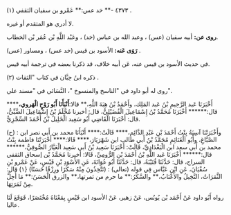 ٤٣٧٣ -** خد عس:** عَمْرو بن سفيان الثقفي (١) .

لا أدري هو المتقدم أو غيره.

**روى عن:** أبيه سفيان (عس) ، وعبد الله بن عباس (خد) ، وعَبْد اللَّهِ بْن عُمَر بْن الخطاب.

**رَوَى عَنه:** الأسود بن قيس (خد عس) ، ومساور (عس) .

في حديث الأسود بن قيس عنه، عَن أبيه خلاف، قد ذكرنا بعضه في ترجمة أبيه قيس.

ذكره ابنُ حِبَّان في كتاب "الثقات (٢) .

روى له أبو داود في "الناسخ والمنسوخ "، النَّسَائي في "مسند علي".

أَخْبَرَنَا عَبد الرَّحِيمِ بْنُ عَبد المَلِك، وأَحْمَدُ بْنُ هِبَةَ اللَّهِ،** قالا:**أَنْبَأَنَا أَبُو رَوْحٍ الْهَروي،****** قال:****** أَخْبَرَنَا مُحَمَّدُ بْنُ إِسْمَاعِيلَ الْفُضَيْلِيُّ، قال: أخبرنا مُحَّلَمُ بْنُ إِسْمَاعِيلَ الضَّبِّيُّ، قال: أَخْبَرَنَا الْقَاضِي أَبُو سَعِيد الْخَلِيلُ بْنُ أَحْمَدَ السِّجْزِيُّ.

(ح) : وأَخْبَرَتْنَا آسِيَةُ بِنْتُ أَحْمَدَ بْنِ عَبْدِ الدَّائِمِ،**** قَالَتْ:**** أَنْبَأَنَا محمد بن أَبي نصر ابن الصَّبَّاغِ، وأَبُو الْغَنَائِمِ مُحَمَّدُ بْنُ أَبي طالب ابن شَهْرَيَارَ،**** قَالا:**** أَخْبَرَتْنَا فاطمة بِنْتُ محمد بن أَبي سعد ابن الْبَغْدَادِيِّ، قَالَتْ: أَخْبَرَنَا سَعِيد بْنُ أَبي سَعِيد الْعَيَّارُ الصُّوفِيُّ،****** قال:****** أَخْبَرَنَا عَبد اللَّهِ بْنُ أَحْمَدَ بْنِ الرُّومِيِّ، قَالا: أخبرنا مُحَمَّدُ بْن إسحاق الثقفي السراج، قال: حَدَّثَنَا قُتَيْبَةُ، قال: حَدَّثَنَا أَبُو عُوَانَةَ، عَنِ الأَسْوَدِ بْنِ قَيْسٍ، عَنْ عَمْرو بْنِ سُفْيَانَ، عَنِ ابْن عَبَّاس فِي قوله (تعالى) : (تَتَّخِذُونَ مِنْهُ سَكَرًا ورِزْقًا حَسَنًا) {١) قال: الثَّمَرَاتُ، النَّخِيلُ والأَعْنَابُ،** والسَّكَرُ:** ما حرم من ثمرتها،** والزرق الْحَسَنُ:** مَا أُحِلَّ مِنْ ثَمَرَتِهَا.

رواه أَبُو داود عَنْ أَحْمَد بْن يُونُس، عَنْ زهير، عَنْ الأسود ابن قَيْسٍ بِمَعْنَاهُ مُخْتَصَرًا، فَوَقَعَ لَنَا عاليا.